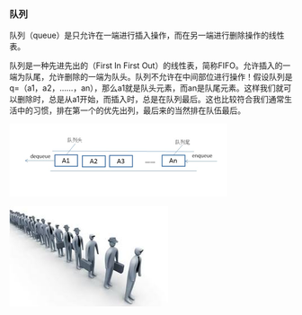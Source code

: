 ### 队列
队列（queue）是只允许在一端进行插入操作，而在另一端进行删除操作的线性表。

队列是一种先进先出的（First In First Out）的线性表，简称FIFO。允许插入的一端为队尾，允许删除的一端为队头。队列不允许在中间部位进行操作！假设队列是q=（a1，a2，……，an），那么a1就是队头元素，而an是队尾元素。这样我们就可以删除时，总是从a1开始，而插入时，总是在队列最后。这也比较符合我们通常生活中的习惯，排在第一个的优先出列，最后来的当然排在队伍最后。

![alt文本](img/队列模型.png "队列模型")

![alt文本](img/排队.jpeg "排队")

